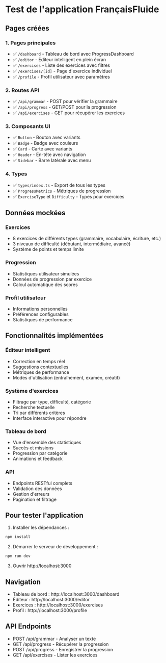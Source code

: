# Test de l'application FrançaisFluide

## Pages créées

### 1. Pages principales

- ✅ `/dashboard` - Tableau de bord avec ProgressDashboard
- ✅ `/editor` - Éditeur intelligent en plein écran
- ✅ `/exercises` - Liste des exercices avec filtres
- ✅ `/exercises/[id]` - Page d'exercice individuel
- ✅ `/profile` - Profil utilisateur avec paramètres

### 2. Routes API

- ✅ `/api/grammar` - POST pour vérifier la grammaire
- ✅ `/api/progress` - GET/POST pour la progression
- ✅ `/api/exercises` - GET pour récupérer les exercices

### 3. Composants UI

- ✅ `Button` - Bouton avec variants
- ✅ `Badge` - Badge avec couleurs
- ✅ `Card` - Carte avec variants
- ✅ `Header` - En-tête avec navigation
- ✅ `Sidebar` - Barre latérale avec menu

### 4. Types

- ✅ `types/index.ts` - Export de tous les types
- ✅ `ProgressMetrics` - Métriques de progression
- ✅ `ExerciseType` et `Difficulty` - Types pour exercices

## Données mockées

### Exercices

- 8 exercices de différents types (grammaire, vocabulaire, écriture, etc.)
- 3 niveaux de difficulté (débutant, intermédiaire, avancé)
- Système de points et temps limite

### Progression

- Statistiques utilisateur simulées
- Données de progression par exercice
- Calcul automatique des scores

### Profil utilisateur

- Informations personnelles
- Préférences configurables
- Statistiques de performance

## Fonctionnalités implémentées

### Éditeur intelligent

- Correction en temps réel
- Suggestions contextuelles
- Métriques de performance
- Modes d'utilisation (entraînement, examen, créatif)

### Système d'exercices

- Filtrage par type, difficulté, catégorie
- Recherche textuelle
- Tri par différents critères
- Interface interactive pour répondre

### Tableau de bord

- Vue d'ensemble des statistiques
- Succès et missions
- Progression par catégorie
- Animations et feedback

### API

- Endpoints RESTful complets
- Validation des données
- Gestion d'erreurs
- Pagination et filtrage

## Pour tester l'application

1. Installer les dépendances :

```bash
npm install
```

2. Démarrer le serveur de développement :

```bash
npm run dev
```

3. Ouvrir http://localhost:3000

## Navigation

- Tableau de bord : http://localhost:3000/dashboard
- Éditeur : http://localhost:3000/editor
- Exercices : http://localhost:3000/exercises
- Profil : http://localhost:3000/profile

## API Endpoints

- POST /api/grammar - Analyser un texte
- GET /api/progress - Récupérer la progression
- POST /api/progress - Enregistrer la progression
- GET /api/exercises - Lister les exercices
